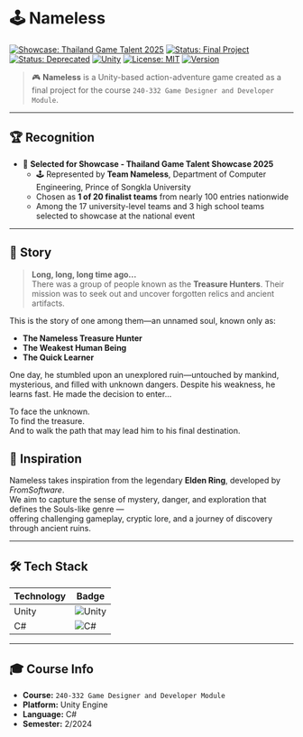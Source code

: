 # 🕹️ Nameless

[![Showcase: Thailand Game Talent 2025](https://img.shields.io/badge/Showcase-Thailand%20Game%20Talent%202025-yellow)]()
[![Status: Final Project](https://img.shields.io/badge/Status-Final%20Project-blue)]()
[![Status: Deprecated](https://img.shields.io/badge/Status-Deprecated-lightgrey)]()
[![Unity](https://img.shields.io/badge/Unity-6000.0.40+-000000?style=flat&logo=unity)]()
[![License: MIT](https://img.shields.io/badge/License-MIT-blue.svg)](LICENSE)
[![Version](https://img.shields.io/github/v/release/ARTTTT-TTTT/nameless)](https://github.com/ARTTTT-TTTT/nameless/releases)

> 🎮 **Nameless** is a Unity-based action-adventure game created as a final project for the course `240-332 Game Designer and Developer Module`.

---

## 🏆 Recognition

- 🎉 **Selected for Showcase - Thailand Game Talent Showcase 2025**
  - 🕹️ Represented by **Team Nameless**, Department of Computer Engineering, Prince of Songkla University
  - Chosen as **1 of 20 finalist teams** from nearly 100 entries nationwide
  - Among the 17 university-level teams and 3 high school teams selected to showcase at the national event

---

## 📖 Story

> **Long, long, long time ago...**  
> There was a group of people known as the **Treasure Hunters**. Their mission was to seek out and uncover forgotten relics and ancient artifacts.

This is the story of one among them—an unnamed soul, known only as:

- **The Nameless Treasure Hunter**
- **The Weakest Human Being**
- **The Quick Learner**

One day, he stumbled upon an unexplored ruin—untouched by mankind, mysterious, and filled with unknown dangers. Despite his weakness, he learns fast. He made the decision to enter...

To face the unknown.  
To find the treasure.  
And to walk the path that may lead him to his final destination.

## 🧠 Inspiration

Nameless takes inspiration from the legendary **Elden Ring**, developed by _FromSoftware_.  
We aim to capture the sense of mystery, danger, and exploration that defines the Souls-like genre —  
offering challenging gameplay, cryptic lore, and a journey of discovery through ancient ruins.

---

## 🛠️ Tech Stack

| Technology | Badge                                                                                              |
| ---------- | -------------------------------------------------------------------------------------------------- |
| Unity      | ![Unity](https://img.shields.io/badge/Unity-000000?style=for-the-badge&logo=unity&logoColor=white) |
| C#         | ![C#](https://img.shields.io/badge/C%23-239120?style=for-the-badge&logo=c-sharp&logoColor=white)   |

---

## 🎓 Course Info

- **Course:** `240-332 Game Designer and Developer Module`
- **Platform:** Unity Engine
- **Language:** C#
- **Semester:** 2/2024
